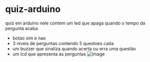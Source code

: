 # quiz-arduino
quiz em arduino 
nele contem um led que apaga quando o tempo da pergunta acaba 
* botao sim e nao 
* 3 niveis de perguntas contendo 5 questoes cada
* um buzzer que sinaliza quando acerta ou erra uma questão
* um lcd que apresenta as perguntas 
![image](https://github.com/deverlyn/quiz-arduino/assets/43276057/006abba1-d761-4d71-9bf1-9dd7ef86bf73)


